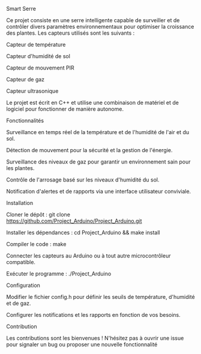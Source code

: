 Smart Serre

Ce projet consiste en une serre intelligente capable de surveiller et de contrôler divers paramètres environnementaux pour optimiser la croissance des plantes. Les capteurs utilisés sont les suivants :

Capteur de température

Capteur d'humidité de sol

Capteur de mouvement PIR

Capteur de gaz

Capteur ultrasonique

Le projet est écrit en C++ et utilise une combinaison de matériel et de logiciel pour fonctionner de manière autonome.

Fonctionnalités

Surveillance en temps réel de la température et de l'humidité de l'air et du sol.

Détection de mouvement pour la sécurité et la gestion de l'énergie.

Surveillance des niveaux de gaz pour garantir un environnement sain pour les plantes.

Contrôle de l'arrosage basé sur les niveaux d'humidité du sol.

Notification d'alertes et de rapports via une interface utilisateur conviviale.

Installation

Cloner le dépôt : git clone https://github.com/Project_Arduino/Project_Arduino.git

Installer les dépendances : cd Project_Arduino && make install

Compiler le code : make

Connecter les capteurs au Arduino ou à tout autre microcontrôleur compatible.

Exécuter le programme : ./Project_Arduino

Configuration

Modifier le fichier config.h pour définir les seuils de température, d'humidité et de gaz.

Configurer les notifications et les rapports en fonction de vos besoins.

Contribution

Les contributions sont les bienvenues ! N'hésitez pas à ouvrir une issue pour signaler un bug ou proposer une nouvelle fonctionnalité
